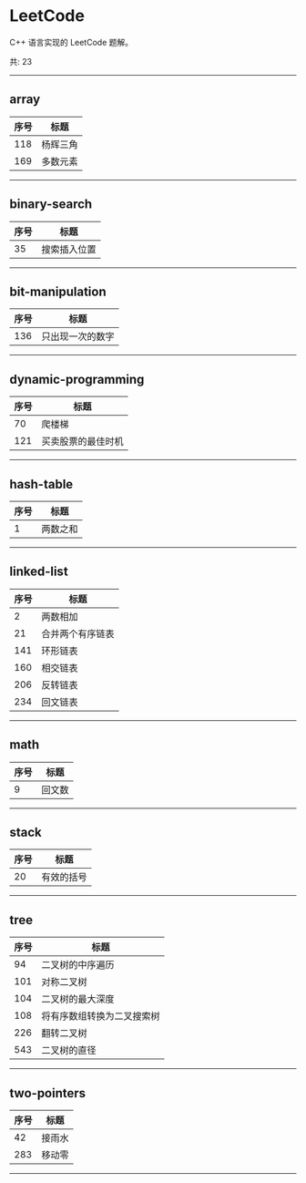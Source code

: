 # LeetCode

C++ 语言实现的 LeetCode 题解。

共: 23

---

## array

| 序号 | 标题     |
| ---- | -------- |
| 118  | 杨辉三角 |
| 169  | 多数元素 |

---

## binary-search

| 序号 | 标题         |
| ---- | ------------ |
| 35   | 搜索插入位置 |

---

## bit-manipulation

| 序号 | 标题             |
| ---- | ---------------- |
| 136  | 只出现一次的数字 |

---

## dynamic-programming

| 序号 | 标题               |
| ---- | ------------------ |
| 70   | 爬楼梯             |
| 121  | 买卖股票的最佳时机 |

---

## hash-table

| 序号 | 标题     |
| ---- | -------- |
| 1    | 两数之和 |

---

## linked-list

| 序号 | 标题             |
| ---- | ---------------- |
| 2    | 两数相加         |
| 21   | 合并两个有序链表 |
| 141  | 环形链表         |
| 160  | 相交链表         |
| 206  | 反转链表         |
| 234  | 回文链表         |

---

## math

| 序号 | 标题   |
| ---- | ------ |
| 9    | 回文数 |

---

## stack

| 序号 | 标题       |
| ---- | ---------- |
| 20   | 有效的括号 |

---

## tree

| 序号 | 标题                       |
| ---- | -------------------------- |
| 94   | 二叉树的中序遍历           |
| 101  | 对称二叉树                 |
| 104  | 二叉树的最大深度           |
| 108  | 将有序数组转换为二叉搜索树 |
| 226  | 翻转二叉树                 |
| 543  | 二叉树的直径               |

---

## two-pointers

| 序号 | 标题   |
| ---- | ------ |
| 42   | 接雨水 |
| 283  | 移动零 |

---
